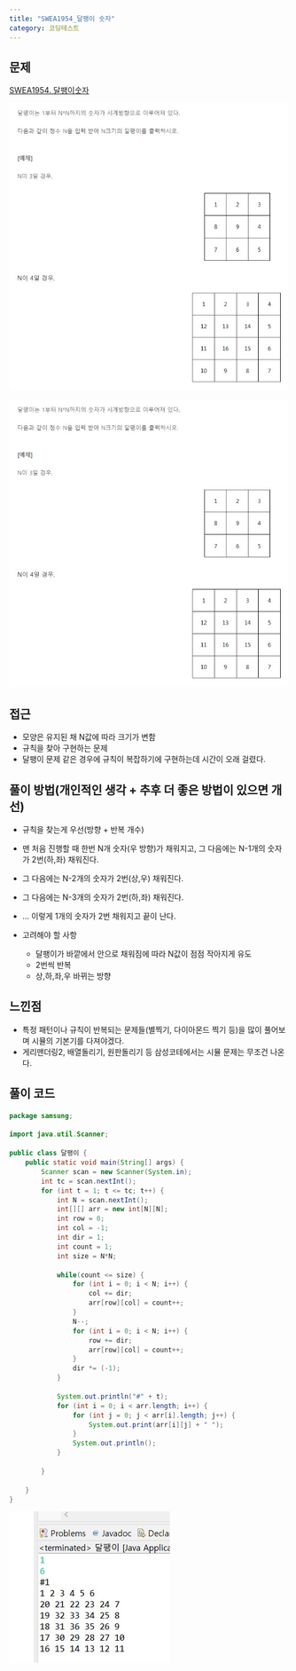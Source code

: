 ```yaml
---
title: "SWEA1954_달팽이 숫자"
category: 코딩테스트
---
```






## 문제

[SWEA1954. 달팽이숫자](https://swexpertacademy.com/main/code/problem/problemDetail.do?contestProbId=AV5PobmqAPoDFAUq)

![문제 사진](https://github.com/cch5980/cch5980.github.io/blob/master/img/201018_1.JPG)

![문제 사진](../img/201018_1.JPG)




## 접근

- 모양은 유지된 채 N값에 따라 크기가 변함 
- 규칙을 찾아 구현하는 문제
- 달팽이 문제 같은 경우에 규칙이 복잡하기에 구현하는데 시간이 오래 걸렸다.






## 풀이 방법(개인적인 생각 + 추후 더 좋은 방법이 있으면 개선)

- 규칙을 찾는게 우선(방향 + 반복 개수)



- 맨 처음 진행할 때 한번 N개 숫자(우 방향)가 채워지고, 그 다음에는 N-1개의 숫자가 2번(하,좌) 채워진다.
- 그 다음에는 N-2개의 숫자가 2번(상,우) 채워진다.
- 그 다음에는 N-3개의 숫자가 2번(하,좌) 채워진다.
- ... 이렇게 1개의 숫자가 2번 채워지고 끝이 난다.



- 고려해야 할 사항
  - 달팽이가 바깥에서 안으로 채워짐에 따라 N값이 점점 작아지게 유도
  - 2번씩 반복
  - 상,하,좌,우 바뀌는 방향





## 느낀점

- 특정 패턴이나 규칙이 반복되는 문제들(별찍기, 다이아몬드 찍기 등)을 많이 풀어보며 시뮬의 기본기를 다져야겠다.
- 게리맨더링2, 배열돌리기, 원판돌리기 등 삼성코테에서는 시뮬 문제는 무조건 나온다.








## 풀이 코드

```java
package samsung;

import java.util.Scanner;

public class 달팽이 {
	public static void main(String[] args) {
		Scanner scan = new Scanner(System.in);
		int tc = scan.nextInt();
		for (int t = 1; t <= tc; t++) {
			int N = scan.nextInt();
			int[][] arr = new int[N][N];
			int row = 0;
			int col = -1;
			int dir = 1;
			int count = 1;
			int size = N*N;
			
			while(count <= size) {
				for (int i = 0; i < N; i++) {
					col += dir;
					arr[row][col] = count++;
				}
				N--;
				for (int i = 0; i < N; i++) {
					row += dir;
					arr[row][col] = count++;
				}
				dir *= (-1);
			}
				
			System.out.println("#" + t);
			for (int i = 0; i < arr.length; i++) {
				for (int j = 0; j < arr[i].length; j++) {
					System.out.print(arr[i][j] + " ");
				}
				System.out.println();
			}
			
		}
		
	}
}

```



![출력화면](https://github.com/cch5980/cch5980.github.io/blob/master/img/201018_2.JPG)

